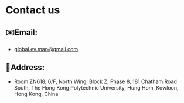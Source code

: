 # Contact us

## ✉️Email: 
- global.ev.map@gmail.com
## 🏫Address: 
- Room ZN618, 6/F, North Wing, Block Z, Phase 8, 181 Chatham Road South, The Hong Kong Polytechnic University, Hung Hom, Kowloon, Hong Kong, China
<!-- <LeafletMap :mainScript :center="mapCenter" :zoom="mapZoom" ref="map" />

<script setup>
    import LeafletMap from '@/components/LeafletMap.vue';
    import { ref } from 'vue';
    // 22.306481835980076, 114.17925285551138
    const mapCenter = ref([22.306481835980076, 114.17925285551138]);
    const mapZoom = ref(20);

    function mainScript(L, mapInstance, layerControl) {
        initGeoJsonLayer();
        initSelectAndButtonControl();

        const F_geoJsonLayer = L.geoJsonLayer('300m buffer (density)', clickCallback);

        const colors = colorsets[0];
        F_geoJsonLayer.setColors(colors);

        // layerControl.addOverlay(F_geoJsonLayer, 'Appendix F');
        F_geoJsonLayer.clear();

        F_geoJsonLayer.addTo(mapInstance);


        const {cn, us, eu} = data;
        F_geoJsonLayer.appendData(us,(d) => parseFloat(d.properties["300m buffer (density)"]));
        F_geoJsonLayer.appendData(eu,(d) => parseFloat(d.properties["300m buffer (density)"]));
        F_geoJsonLayer.appendData(cn,(d) => parseFloat(d.properties["300m buffer (density)"]));

        F_geoJsonLayer.setColumn('300m buffer (density)', colors);

        F_geoJsonLayer.update();

        const columns = F_geoJsonLayer.getColumns();

        const selectAndButtonControl = L.control.selectAndButton({
            columns: columns,
            buttonName: 'Show',
            info: 'Select a column to show',
            onButtonClick: function (selectedColumn) {
                const index = columns.indexOf(selectedColumn);
                F_geoJsonLayer.setColumn(selectedColumn, colors);
            }
        });

        selectAndButtonControl.addTo(mapInstance);

        return F_geoJsonLayer;
    }
</script> -->
